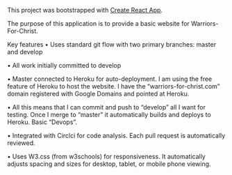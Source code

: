 This project was bootstrapped with [Create React App](https://github.com/facebookincubator/create-react-app).

The purpose of this application is to provide a basic website for Warriors-For-Christ.

Key features
•	Uses standard git flow with two primary branches: master and develop

•	All work initially committed to develop

•	Master connected to Heroku for auto-deployment.  I am using the free feature of Heroku to host the website.  I have the “warriors-for-christ.com” domain registered with Google Domains and pointed at Heroku.

•	All this means that I can commit and push to “develop” all I want for testing.  Once I merge to “master” it automatically builds and deploys to Heroku.  Basic “Devops”.

•	Integrated with Circlci for code analysis.  Each pull request is automatically reviewed.

•	Uses W3.css (from w3schools) for responsiveness.  It automatically adjusts spacing and sizes for desktop, tablet, or mobile phone viewing.
